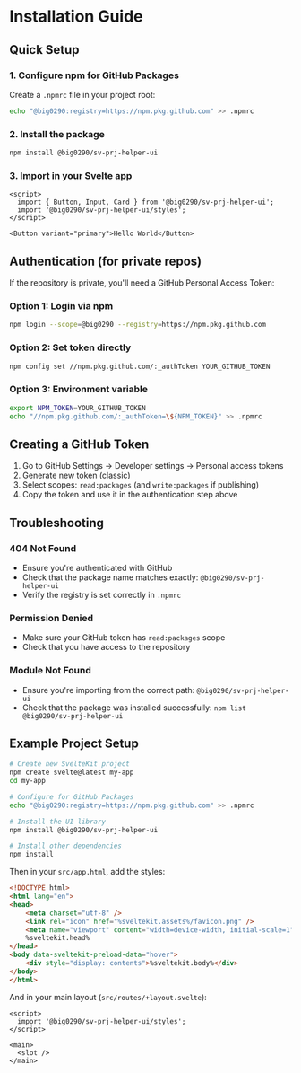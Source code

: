 # Installation Guide

## Quick Setup

### 1. Configure npm for GitHub Packages

Create a `.npmrc` file in your project root:

```bash
echo "@big0290:registry=https://npm.pkg.github.com" >> .npmrc
```

### 2. Install the package

```bash
npm install @big0290/sv-prj-helper-ui
```

### 3. Import in your Svelte app

```svelte
<script>
  import { Button, Input, Card } from '@big0290/sv-prj-helper-ui';
  import '@big0290/sv-prj-helper-ui/styles';
</script>

<Button variant="primary">Hello World</Button>
```

## Authentication (for private repos)

If the repository is private, you'll need a GitHub Personal Access Token:

### Option 1: Login via npm

```bash
npm login --scope=@big0290 --registry=https://npm.pkg.github.com
```

### Option 2: Set token directly

```bash
npm config set //npm.pkg.github.com/:_authToken YOUR_GITHUB_TOKEN
```

### Option 3: Environment variable

```bash
export NPM_TOKEN=YOUR_GITHUB_TOKEN
echo "//npm.pkg.github.com/:_authToken=\${NPM_TOKEN}" >> .npmrc
```

## Creating a GitHub Token

1. Go to GitHub Settings → Developer settings → Personal access tokens
2. Generate new token (classic)
3. Select scopes: `read:packages` (and `write:packages` if publishing)
4. Copy the token and use it in the authentication step above

## Troubleshooting

### 404 Not Found

- Ensure you're authenticated with GitHub
- Check that the package name matches exactly: `@big0290/sv-prj-helper-ui`
- Verify the registry is set correctly in `.npmrc`

### Permission Denied

- Make sure your GitHub token has `read:packages` scope
- Check that you have access to the repository

### Module Not Found

- Ensure you're importing from the correct path: `@big0290/sv-prj-helper-ui`
- Check that the package was installed successfully: `npm list @big0290/sv-prj-helper-ui`

## Example Project Setup

```bash
# Create new SvelteKit project
npm create svelte@latest my-app
cd my-app

# Configure for GitHub Packages
echo "@big0290:registry=https://npm.pkg.github.com" >> .npmrc

# Install the UI library
npm install @big0290/sv-prj-helper-ui

# Install other dependencies
npm install
```

Then in your `src/app.html`, add the styles:

```html
<!DOCTYPE html>
<html lang="en">
<head>
    <meta charset="utf-8" />
    <link rel="icon" href="%sveltekit.assets%/favicon.png" />
    <meta name="viewport" content="width=device-width, initial-scale=1" />
    %sveltekit.head%
</head>
<body data-sveltekit-preload-data="hover">
    <div style="display: contents">%sveltekit.body%</div>
</body>
</html>
```

And in your main layout (`src/routes/+layout.svelte`):

```svelte
<script>
  import '@big0290/sv-prj-helper-ui/styles';
</script>

<main>
  <slot />
</main>
```